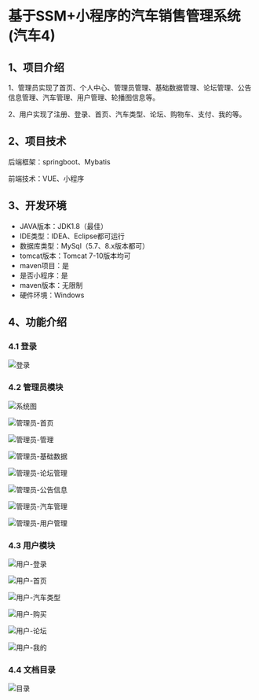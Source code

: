 # 基于SSM+小程序的汽车销售管理系统(汽车4)



## 1、项目介绍

​	1、管理员实现了首页、个人中心、管理员管理、基础数据管理、论坛管理、公告信息管理、汽车管理、用户管理、轮播图信息等。

​    2、用户实现了注册、登录、首页、汽车类型、论坛、购物车、支付、我的等。

## 2、项目技术

后端框架：springboot、Mybatis

前端技术：VUE、小程序

## 3、开发环境

- JAVA版本：JDK1.8（最佳）
- IDE类型：IDEA、Eclipse都可运行
- 数据库类型：MySql（5.7、8.x版本都可） 
- tomcat版本：Tomcat 7-10版本均可
- maven项目：是
- 是否小程序：是
- maven版本：无限制
- 硬件环境：Windows


## 4、功能介绍

### 4.1 登录

![登录](https://www.codemarket.fun/202407242038344.png)

### 4.2 管理员模块

![系统图](https://www.codemarket.fun/202407242039950.png)

![管理员-首页](https://www.codemarket.fun/202407242039350.png)

![管理员-管理](https://www.codemarket.fun/202407242039338.png)

![管理员-基础数据](https://www.codemarket.fun/202407242039340.png)

![管理员-论坛管理](https://www.codemarket.fun/202407242039369.png)

![管理员-公告信息](https://www.codemarket.fun/202407242039327.png)

![管理员-汽车管理](https://www.codemarket.fun/202407242039353.png)

![管理员-用户管理](https://www.codemarket.fun/202407242039873.png)

### 4.3 用户模块

![用户-登录](https://www.codemarket.fun/202407242041852.png)

![用户-首页](https://www.codemarket.fun/202407242041829.png)

![用户-汽车类型](https://www.codemarket.fun/202407242041821.png)

![用户-购买](https://www.codemarket.fun/202407242041867.png)

![用户-论坛](https://www.codemarket.fun/202407242041320.png)

![用户-我的](https://www.codemarket.fun/202407242041845.png)

### 4.4 文档目录

![目录](https://www.codemarket.fun/202407242039972.png)
